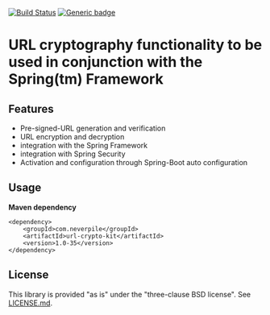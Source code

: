 [![Build Status](https://travis-ci.org/levigo/url-crypto-kit.svg?branch=master)](https://travis-ci.org/levigo/url-crypto-kit)
[![Generic badge](https://img.shields.io/badge/current%20version-1.6.0-1abc9c.svg)](https://github.com/levigo/url-crypto-kit/tree/v1.6.0)

# URL cryptography functionality to be used in conjunction with the Spring(tm) Framework 

## Features
- Pre-signed-URL generation and verification
- URL encryption and decryption
- integration with the Spring Framework
- integration with Spring Security
- Activation and configuration through Spring-Boot auto configuration

## Usage
__Maven dependency__

    <dependency>
        <groupId>com.neverpile</groupId>
        <artifactId>url-crypto-kit</artifactId>
        <version>1.0-35</version>
    </dependency>

## License
This library is provided "as is" under the "three-clause BSD license". See [LICENSE.md](./LICENSE.md).
